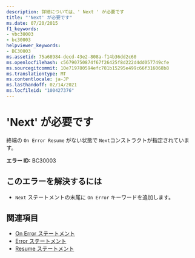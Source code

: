 ```yaml
---
description: 詳細については、' Next ' が必要です
title: "'Next' が必要です"
ms.date: 07/20/2015
f1_keywords:
- vbc30003
- bc30003
helpviewer_keywords:
- BC30003
ms.assetid: 75a68984-decd-43e2-808a-f14b36dd2c60
ms.openlocfilehash: c56790750874f67f26425f8d222d4dd057749cfe
ms.sourcegitcommit: 10e719780594efc781b15295e499c66f316068b8
ms.translationtype: MT
ms.contentlocale: ja-JP
ms.lasthandoff: 02/14/2021
ms.locfileid: "100427376"
---
```

# <a name="next-expected"></a>'Next' が必要です

終端の `On Error Resume` がない状態で `Next`コンストラクトが指定されています。  
  
 **エラー ID:** BC30003  
  
## <a name="to-correct-this-error"></a>このエラーを解決するには  
  
- `Next` ステートメントの末尾に `On Error` キーワードを追加します。  
  
## <a name="see-also"></a>関連項目

- [On Error ステートメント](../language-reference/statements/on-error-statement.md)
- [Error ステートメント](../language-reference/statements/error-statement.md)
- [Resume ステートメント](../language-reference/statements/resume-statement.md)
